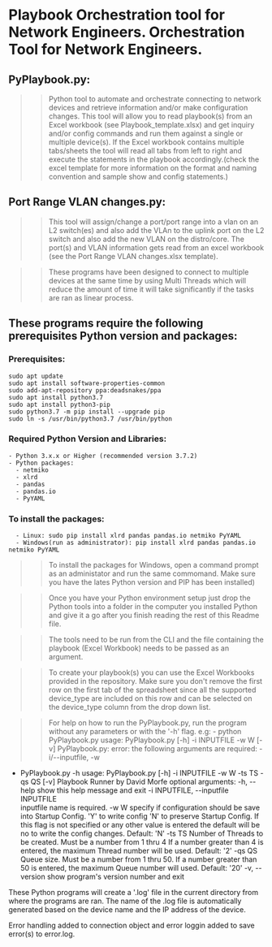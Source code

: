 
# Playbook Orchestration tool for Network Engineers. Orchestration Tool for Network Engineers.

## PyPlaybook.py:
>> Python tool to automate and orchestrate connecting to network devices and retrieve information and/or make configuration changes.
This tool will allow you to read playbook(s) from an Excel workbook (see Playbook_template.xlsx) and get inquiry and/or config commands and run them against a single or multiple device(s). If the Excel workbook contains multiple tabs/sheets the tool will read all tabs from left to right and execute the statements in the playbook accordingly.(check the excel template for more information on the format and naming convention and sample show and config statements.)

## Port Range VLAN changes.py:
>> This tool will assign/change a port/port range into a vlan on an L2 switch(es) and also add the VLAn to the uplink port on the L2 switch and also add the new VLAN on the distro/core.
The port(s) and VLAN information gets read from an excel workbook (see the Port Range VLAN changes.xlsx template).

>> These programs have been designed to connect to multiple devices at the same time by using Multi Threads which will reduce the amount of time it will take significantly if the tasks are ran as linear process.

## These programs require the following prerequisites Python version and packages:
  ### Prerequisites:
    sudo apt update
    sudo apt install software-properties-common
    sudo add-apt-repository ppa:deadsnakes/ppa
    sudo apt install python3.7
    sudo apt install python3-pip
    sudo python3.7 -m pip install --upgrade pip
    sudo ln -s /usr/bin/python3.7 /usr/bin/python

  ### Required Python Version and Libraries:
    - Python 3.x.x or Higher (recommended version 3.7.2)
    - Python packages:
      - netmiko
      - xlrd
      - pandas
      - pandas.io
      - PyYAML

### To install the packages:
      - Linux: sudo pip install xlrd pandas pandas.io netmiko PyYAML
      - Windows(run as administrator): pip install xlrd pandas pandas.io netmiko PyYAML
  
>> To install the packages for Windows, open a command prompt as an administator and run the same commomand. Make sure you have the lates Python version and PIP has been installed)

>> Once you have your Python environment setup just drop the Python tools into a folder in the computer you installed Python and give it a go after you finish reading the rest of this Readme file.

>> The tools need to be run from the CLI and the file containing the playbook (Excel Workbook) needs to be passed as an argument.

>> To create your playbook(s) you can use the Excel Workbooks provided in the repository. Make sure you don't remove the first row on the first tab of the spreadsheet since all the supported device_type are included on this row and can be selected on the device_type column from the drop down list.

>> For help on how to run the PyPlaybook.py, run the program without any parameters or with the '-h' flag.
>> e.g:
      - python PyPlaybook.py
           usage: PyPlaybook.py [-h] -i INPUTFILE -w W
                             [-v]
    PyPlaybook.py: error: the following arguments are required: -i/--inputfile, -w
    
  - PyPlaybook.py -h
    usage: PyPlaybook.py [-h] -i INPUTFILE -w W -ts TS -qs QS
                [-v]
    Playbook Runner by David Morfe
    optional arguments:
    -h, --help            show this help message and exit
    -i INPUTFILE, --inputfile INPUTFILE  
                          inputfile name is required.
    -w W                  specify if configuration should be save into Startup
                          Config. 'Y' to write config 'N' to preserve Startup
                          Config. If this flag is not specified or any other
                          value is entered the default will be no to write the
                          config changes. Default: 'N'
    -ts TS                Number of Threads to be created. Must be a number from
                          1 thru 4 If a number greater than 4 is entered, the
                          maximum Thread number will be used. Default: '2'
    -qs QS                Queue size. Must be a number from 1 thru 50. If a
                          number greater than 50 is entered, the maximum Queue
                          number will used. Default: '20'
    -v, --version         show program's version number and exit

These Python programs will create a '.log' file in the current directory from where the programs are ran. The name of the .log file is automatically generated based on the device name and the IP address of the device.

Error handling added to connection object and error loggin added to save error(s) to error.log.
